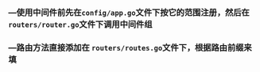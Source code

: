 

### —使用中间件前先在`config/app.go`文件下按它的范围注册，然后在`routers/router.go`文件下调用中间件组

### —路由方法直接添加在 `routers/routes.go`文件下，根据路由前缀来填

